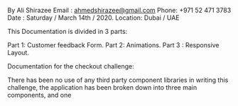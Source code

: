 By Ali Shirazee
Email : ahmedshirazee@gmail.com
Phone: +971 52 471 3783
Date : Saturday / March 14th / 2020.
Location: Dubai / UAE

This Documentation is divided in 3 parts:

Part 1:  Customer feedback Form.
Part 2:  Animations.
Part 3 : Responsive Layout.

Documentation for the checkout challenge:


There has been no use of any third party component libraries in writing this challenge, the application has been broken down into three main components, and one <Title /> Component strictly to demonstrate the basics of passing props. As each component within this challenge is self-contained.

The Four components are :

 " <CommentForm />"
  "<MainSvg />"
  "<CommentsTab />"
  "<Title />"

Technology used for networking : Firebase Cloud Firestore, apart from Firebase no other dependencies have been leveraged in the construction or designing the components.

Technology stack : React, HTML, JavaScript, CSS and Firebase.



Part 1: Customer feedback Form:

The customer feedback page has been divided in two components, The <CommentForm /> for submission of or collecting feedbacks / comments and <CommentsTab /> for pushing data onto the UI.

In-order to push and pull data , class based components are used to manage state with the help of reacts lifecycle methods.


In-order to render the dates in the comments section in descending order, date: Date() is used along with cloudfirestore’s   
this.ref = firebase.firestore().collection('Comment').orderBy('date', ‘desc').limit(10);

Please note the posts are visible only up till the 10 most recent events.


Each component is imported into App.js functions independently to each other.




Part 2:  Animations :

In the <MainSvg /> file two types of animations have been implemented:

State based
CSS based


State based:

State based animation (Blinking)  which is rendered infinitely throughout the lifecycle of the user’s experience on the web page.

The state based animation has been accomplished through setting and interval of 800 milliseconds after which the component un-mounts and re-mounts again to give it the flashing effect.

The state has then be passed with the following syntax fill={this.state.isBlinking && “#00B48F”}/> into the <circle> and one <path> element which equates to transactions.



CSS based:

CSS based animation has been accomplished by editing code directly in the app.css file:

Manipulating code with the following implementations

svg d { } and then drawing movements based on a seconds. After which @keyframes draw {} have been used to draw the path or flow if the animation.

Please note note the page must be refreshed to view the animation.


Context of animation:


Step one : calendar circles and transactions blinking ( the starting point of the financial lifecycle as transactions are carried over time )

Step Two : The green line rises toward the Statement (effectively ending the animation and stating the obvious that all transactions lead to a statement)












Part 3 : Responsive Layout:

The layout has been used to adapt to multiple screen sizes along with animated button with in context to the form submission.
Please refer to the layout comments in the App.css
For example:

/* mobile devices ranging from iphone 6 up 11 */
@media only screen and (min-width: 375px) and (max-width: 960px) {}




//personal note


Thank you for reaching out to me, I really enjoyed this test.

Ali 
# Checkout-challenge
